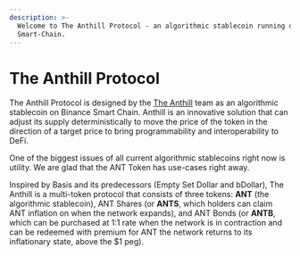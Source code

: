 ```yaml
---
description: >-
  Welcome to The Anthill Protocol - an algorithmic stablecoin running on Binance
  Smart-Chain.
---
```


# The Anthill Protocol

The Anthill Protocol is designed by the [The Anthill](http://www.theanthill.io) team as an algorithmic stablecoin on Binance Smart Chain. Anthill is an innovative solution that can adjust its supply deterministically to move the price of the token in the direction of a target price to bring programmability and interoperability to DeFi.

One of the biggest issues of all current algorithmic stablecoins right now is utility. We are glad that the ANT Token has use-cases right away.

Inspired by Basis and its predecessors \(Empty Set Dollar and bDollar\), The Anthill is a multi-token protocol that consists of three tokens: **ANT** \(the algorithmic stablecoin\), ANT Shares \(or **ANTS**, which holders can claim ANT inflation on when the network expands\), and ANT Bonds \(or **ANTB**, which can be purchased at 1:1 rate when the network is in contraction and can be redeemed with premium for ANT the network returns to its inflationary state, above the $1 peg\).

